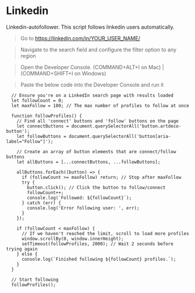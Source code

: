 # Linkedin

Linkedin-autofollower.
This script follows linkedin users automatically.

> Go to https://linkedin.com/in/YOUR_USER_NAME/

> Navigate to the search field and configure the filter option to any region

> Open the Developer Console. (COMMAND+ALT+I on Mac) | (COMMAND+SHIFT+I on Windows)

> Paste the below code into the Developer Console and run it


      // Ensure you're on a LinkedIn search page with results loaded
      let followCount = 0;
      let maxFollow = 100; // The max number of profiles to follow at once
      
      function followProfiles() {
        // Find all 'connect' buttons and 'follow' buttons on the page
        let connectButtons = document.querySelectorAll('button.artdeco-button');
        let followButtons = document.querySelectorAll('button[aria-label="Follow"]');
      
        // Create an array of button elements that are connect/follow buttons
        let allButtons = [...connectButtons, ...followButtons];
        
        allButtons.forEach((button) => {
          if (followCount >= maxFollow) return; // Stop after maxFollow
          try {
            button.click(); // Click the button to follow/connect
            followCount++;
            console.log(`Followed: ${followCount}`);
          } catch (err) {
            console.log('Error following user: ', err);
          }
        });
      
        if (followCount < maxFollow) {
          // If we haven't reached the limit, scroll to load more profiles
          window.scrollBy(0, window.innerHeight);
          setTimeout(followProfiles, 2000); // Wait 2 seconds before trying again
        } else {
          console.log(`Finished following ${followCount} profiles.`);
        }
      }
      
      // Start following
      followProfiles();
